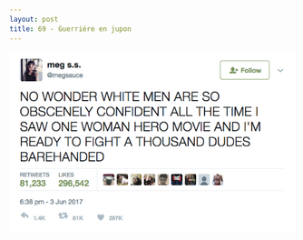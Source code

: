 ```yaml
---
layout: post
title: 69 - Guerrière en jupon
---
```


<img src="/img/69.guerriere-en-jupon.png"/>
